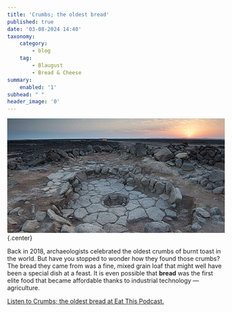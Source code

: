 ```yaml
---
title: 'Crumbs; the oldest bread'
published: true
date: '03-08-2024 14:40'
taxonomy:
    category:
        - blog
    tag:
        - Blaugust
        - Bread & Cheese
summary:
    enabled: '1'
subhead: " "
header_image: '0'
---
```


![Excavation of a stone-lined fireplace in the centre of a paved area, where the oldest bread crumbs were found. Photo by Alexis Pantos](odb-03-image.jpg){.center}

Back in 2018, archaeologists celebrated the oldest crumbs of burnt toast in the world. But have you stopped to wonder how they found those crumbs? The bread they came from was a fine, mixed grain loaf that might well have been a special dish at a feast. It is even possible that **bread** was the first elite food that became affordable thanks to industrial technology — agriculture.

<a href="https://www.eatthispodcast.com/our-daily-bread-03/" rel=canonical>Listen to Crumbs; the oldest bread at Eat This Podcast.</a>
